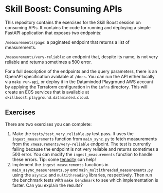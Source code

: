 # Skill Boost: Consuming APIs

This repository contains the exercises for the Skill Boost session on consuming APIs. It contains the code for running and deploying a simple FastAPI application that exposes two endpoints:

`/measurements/page`: a paginated endpoint that returns a list of measurements.

`/measurements/very-reliable`: an endpoint that, despite its name, is not very reliable and returns sometimes a 500 error.

For a full description of the endpoints and the query parameters, there is an OpenAPI specification available at `/docs`. You can run the API either locally via `make run-api`, or deploy it in the Dataminded Playground AWS account by applying the Terraform configuration in the `infra` directory. This will create an ECS services that is available at `skillboost.playground.dataminded.cloud`.

## Exercises

There are two exercises you can complete:

1. Make the `tests/test_very_reliable.py` test pass. It uses the `ingest_measurements` function from `main_sync.py` to fetch measurements from the `/measurements/very-reliable` endpoint. The test is currently failing because the endpoint is not very reliable and returns sometimes a 500 error. You can modify the `ingest_measurements` function to handle these errors. Tip: some [tenacity](https://tenacity.readthedocs.io/en/latest/) can help!
2. Implement the `ingest_measurements` functions in `main_async_measurements.py` and `main_multithreaded_measurements.py` using the `asyncio` and `multithreading` libraries, respectively. Then run the benchmark tests with `make benchmark` to see which implementation is faster. Can you explain the results?
